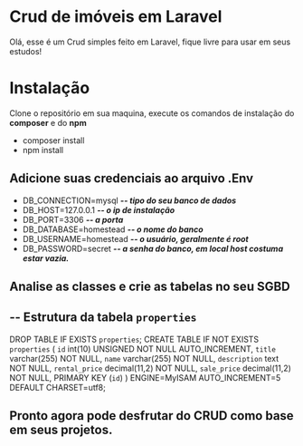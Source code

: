 # Crud de imóveis em Laravel

Olá, esse é um Crud simples feito em Laravel, fique livre para usar em seus estudos!


# Instalação

Clone o repositório em sua maquina, execute os comandos de instalação do **composer** e do **npm**

 - composer install
 - npm install

## Adicione suas credenciais ao arquivo .Env
- DB_CONNECTION=mysql   ***-- tipo do seu banco de dados***
- DB_HOST=127.0.0.1  ***-- o ip de instalação***
- DB_PORT=3306  ***-- a porta***
- DB_DATABASE=homestead ***-- o nome do banco***
- DB_USERNAME=homestead  ***-- o usuário, geralmente é root***
- DB_PASSWORD=secret ***-- a senha do banco, em local host costuma estar vazia.***
## Analise as classes e crie as tabelas no seu SGBD
-- Estrutura da tabela `properties`
-
DROP TABLE IF EXISTS `properties`;
CREATE TABLE IF NOT EXISTS `properties` (
  `id` int(10) UNSIGNED NOT NULL AUTO_INCREMENT,
  `title` varchar(255) NOT NULL,
  `name` varchar(255) NOT NULL,
  `description` text NOT NULL,
  `rental_price` decimal(11,2) NOT NULL,
  `sale_price` decimal(11,2) NOT NULL,
  PRIMARY KEY (`id`)
) ENGINE=MyISAM AUTO_INCREMENT=5 DEFAULT CHARSET=utf8;

## Pronto agora pode desfrutar do CRUD como base em seus projetos.

